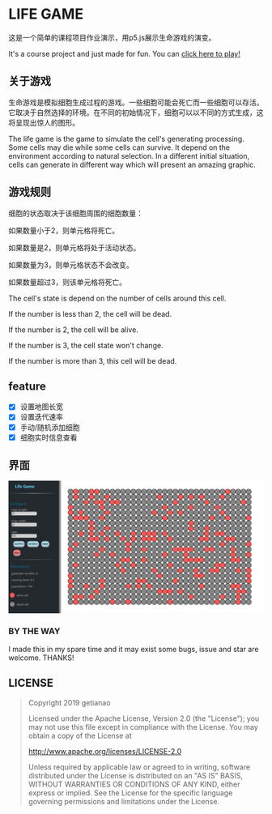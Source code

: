 # LIFE GAME
这是一个简单的课程项目作业演示，用p5.js展示生命游戏的演变。

It's a course project and just made for fun. You can [click here to play!](https://getianao.github.io/life-game/ )

## 关于游戏

生命游戏是模拟细胞生成过程的游戏。一些细胞可能会死亡而一些细胞可以存活。它取决于自然选择的环境。在不同的初始情况下，细胞可以以不同的方式生成，这将呈现出惊人的图形。

The life game is the game to simulate the cell's generating processing. Some cells may die while some cells can survive. It depend on the environment according to natural selection. In a different initial situation, cells can generate in different way which will present an amazing graphic.

## 游戏规则

细胞的状态取决于该细胞周围的细胞数量：

如果数量小于2，则单元格将死亡。

如果数量是2，则单元格将处于活动状态。

如果数量为3，则单元格状态不会改变。

如果数量超过3，则该单元格将死亡。

The cell's state is depend on the number of cells around this cell.

If the number is less than 2, the cell will be dead.

If the number is 2, the cell will be alive.

If the number is 3, the cell state won't change.

If the number is more than 3, this cell will be dead.

## feature

- [x] 设置地图长宽
- [x] 设置迭代速率
- [x] 手动/随机添加细胞
- [x] 细胞实时信息查看

## 界面

![1556366796250](README/1556366796250.png)

### BY THE WAY
I made this in my spare time and it may exist some bugs, issue and star are welcome. THANKS!

## LICENSE

> Copyright 2019 getianao
>
> Licensed under the Apache License, Version 2.0 (the "License"); you may not use this file except in compliance with the License. You may obtain a copy of the License at
>
> http://www.apache.org/licenses/LICENSE-2.0
>
> Unless required by applicable law or agreed to in writing, software distributed under the License is distributed on an "AS IS" BASIS, WITHOUT WARRANTIES OR CONDITIONS OF ANY KIND, either express or implied. See the License for the specific language governing permissions and limitations under the License.